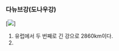 ### 다뉴브강(도나우강)
[![](https://upload.wikimedia.org/wikipedia/commons/thumb/2/2a/Danube_basin.png/275px-Danube_basin.png)]
1. 유럽에서 두 번째로 긴 강으로 2860km이다. 
2. 